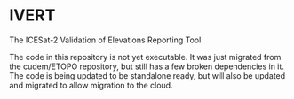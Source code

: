 # IVERT
The ICESat-2 Validation of Elevations Reporting Tool

The code in this repository is not yet executable. It was just migrated from the cudem/ETOPO repository, but still has a few broken dependencies in it. The code is being updated to be standalone ready, but will also be updated and migrated to allow migration to the cloud.
